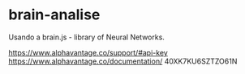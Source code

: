 # brain-analise
Usando a brain.js - library of Neural Networks.


https://www.alphavantage.co/support/#api-key
https://www.alphavantage.co/documentation/
40XK7KU6SZTZO61N